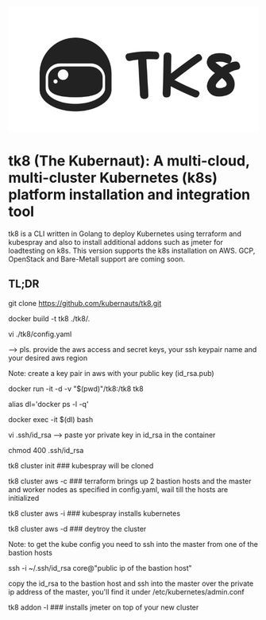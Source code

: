 ![Screenshot](tk8.png)
# tk8 (The Kubernaut): A multi-cloud, multi-cluster Kubernetes (k8s) platform installation and integration tool

tk8 is a CLI written in Golang to deploy Kubernetes using terraform and kubespray and also to install additional addons such as jmeter for loadtesting on k8s.
This version supports the k8s installation on AWS. GCP, OpenStack and Bare-Metall support are coming soon.

## TL;DR

git clone https://github.com/kubernauts/tk8.git

docker build -t tk8 ./tk8/.

vi ./tk8/config.yaml

--> pls. provide the aws access and secret keys, your ssh keypair name and your desired aws region

Note: create a key pair in aws with your public key (id_rsa.pub)

docker run -it -d -v "$(pwd)"/tk8:/tk8 tk8

alias dl='docker ps -l -q'

docker exec -it $(dl) bash

vi .ssh/id_rsa --> paste yor private key in id_rsa in the container

chmod 400 .ssh/id_rsa

tk8 cluster init ### kubespray will be cloned

tk8 cluster aws -c ### terraform brings up 2 bastion hosts and the master and worker nodes as specified in config.yaml, wail till the hosts are initialized

tk8 cluster aws -i ### kubespray installs kubernetes

tk8 cluster aws -d ### deytroy the cluster

Note: to get the kube config you need to ssh into the master from one of the bastion hosts 

ssh -i ~/.ssh/id_rsa core@"public ip of the bastion host"

copy the id_rsa to the bastion host and ssh into the master over the private ip address of the master, you'll find it under /etc/kubernetes/admin.conf

tk8 addon -l ### installs jmeter on top of your new cluster


